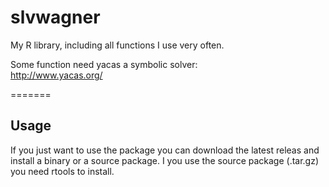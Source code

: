 # slvwagner
My R library, including all functions I use very often.

Some function need yacas a symbolic solver: \
http://www.yacas.org/

=======
## Usage
If you just want to use the package you can download the latest releas and install a binary or a source package. I you use the source package (.tar.gz) you need rtools to install.


